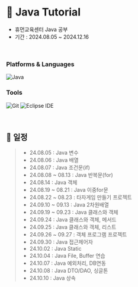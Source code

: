 # 📖 Java Tutorial
- 휴먼교육센터 Java 공부
- 기간 : 2024.08.05 ~ 2024.12.16

<br/>

### Platforms & Languages
![Java](https://img.shields.io/badge/Java-007396.svg?&style=for-the-badge&logo=Java&logoColor=white)

### Tools
![Git](https://img.shields.io/badge/Git-F05032.svg?&style=for-the-badge&logo=Git&logoColor=white)
![Eclipse IDE](https://img.shields.io/badge/Eclipse%20IDE-2C2255.svg?&style=for-the-badge&logo=Eclipse%20IDE&logoColor=white)

<br/>

## 📝 일정
> - 24.08.05 : Java 변수
> - 24.08.06 : Java 배열
> - 24.08.07 : Java 조건문(if)
> - 24.08.08 ~ 08.13 : Java 반복문(for)
> - 24.08.14 : Java 객체
> - 24.08.19 ~ 08.21 : Java 이중for문
> - 24.08.22 ~ 08.23 : 타자게임 만들기 프로젝트
> - 24.09.10 ~ 09.13 : Java 2차원배열
> - 24.09.19 ~ 09.23 : Java 클래스와 객체
> - 24.09.24 : Java 클래스와 객체, 메서드
> - 24.09.25 : Java 클래스와 객체, 리스트
> - 24.09.26 ~ 09.27 : 객체 프로그램 프로젝트
> - 24.09.30 : Java 접근제어자
> - 24.10.02 : Java Static
> - 24.10.04 : Java File, Buffer 연습
> - 24.10.07 : Java 예외처리, DB연동
> - 24.10.08 : Java DTO/DAO, 싱글톤
> - 24.10.10 : Java 상속
